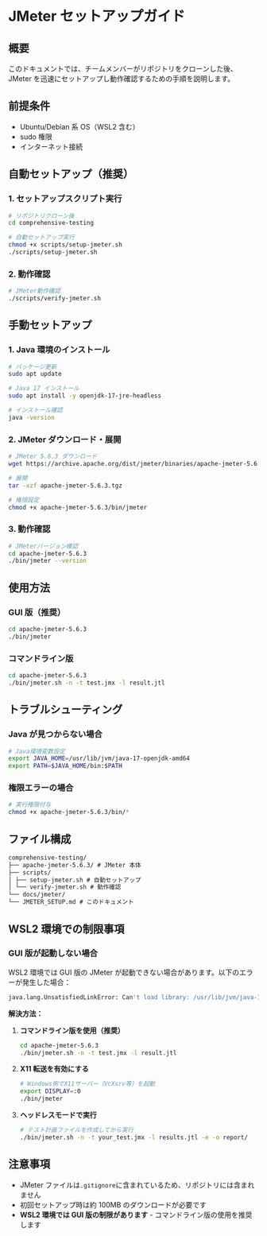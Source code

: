 # JMeter セットアップガイド

## 概要

このドキュメントでは、チームメンバーがリポジトリをクローンした後、JMeter を迅速にセットアップし動作確認するための手順を説明します。

## 前提条件

- Ubuntu/Debian 系 OS（WSL2 含む）
- sudo 権限
- インターネット接続

## 自動セットアップ（推奨）

### 1. セットアップスクリプト実行

```bash
# リポジトリクローン後
cd comprehensive-testing

# 自動セットアップ実行
chmod +x scripts/setup-jmeter.sh
./scripts/setup-jmeter.sh
```

### 2. 動作確認

```bash
# JMeter動作確認
./scripts/verify-jmeter.sh
```

## 手動セットアップ

### 1. Java 環境のインストール

```bash
# パッケージ更新
sudo apt update

# Java 17 インストール
sudo apt install -y openjdk-17-jre-headless

# インストール確認
java -version
```

### 2. JMeter ダウンロード・展開

```bash
# JMeter 5.6.3 ダウンロード
wget https://archive.apache.org/dist/jmeter/binaries/apache-jmeter-5.6.3.tgz

# 展開
tar -xzf apache-jmeter-5.6.3.tgz

# 権限設定
chmod +x apache-jmeter-5.6.3/bin/jmeter
```

### 3. 動作確認

```bash
# JMeterバージョン確認
cd apache-jmeter-5.6.3
./bin/jmeter --version
```

## 使用方法

### GUI 版（推奨）

```bash
cd apache-jmeter-5.6.3
./bin/jmeter
```

### コマンドライン版

```bash
cd apache-jmeter-5.6.3
./bin/jmeter.sh -n -t test.jmx -l result.jtl
```

## トラブルシューティング

### Java が見つからない場合

```bash
# Java環境変数設定
export JAVA_HOME=/usr/lib/jvm/java-17-openjdk-amd64
export PATH=$JAVA_HOME/bin:$PATH
```

### 権限エラーの場合

```bash
# 実行権限付与
chmod +x apache-jmeter-5.6.3/bin/*
```

## ファイル構成

```markdown
comprehensive-testing/
├── apache-jmeter-5.6.3/ # JMeter 本体
├── scripts/
│ ├── setup-jmeter.sh # 自動セットアップ
│ └── verify-jmeter.sh # 動作確認
└── docs/jmeter/
└── JMETER_SETUP.md # このドキュメント
```

## WSL2 環境での制限事項

### GUI 版が起動しない場合

WSL2 環境では GUI 版の JMeter が起動できない場合があります。以下のエラーが発生した場合：

```bash
java.lang.UnsatisfiedLinkError: Can't load library: /usr/lib/jvm/java-17-openjdk-amd64/lib/libawt_xawt.so
```

**解決方法：**

1. **コマンドライン版を使用（推奨）**

   ```bash
   cd apache-jmeter-5.6.3
   ./bin/jmeter.sh -n -t test.jmx -l result.jtl
   ```

2. **X11 転送を有効にする**

   ```bash
   # Windows側でX11サーバー（VcXsrv等）を起動
   export DISPLAY=:0
   ./bin/jmeter
   ```

3. **ヘッドレスモードで実行**
   ```bash
   # テスト計画ファイルを作成してから実行
   ./bin/jmeter.sh -n -t your_test.jmx -l results.jtl -e -o report/
   ```

## 注意事項

- JMeter ファイルは`.gitignore`に含まれているため、リポジトリには含まれません
- 初回セットアップ時は約 100MB のダウンロードが必要です
- **WSL2 環境では GUI 版の制限があります** - コマンドライン版の使用を推奨します
